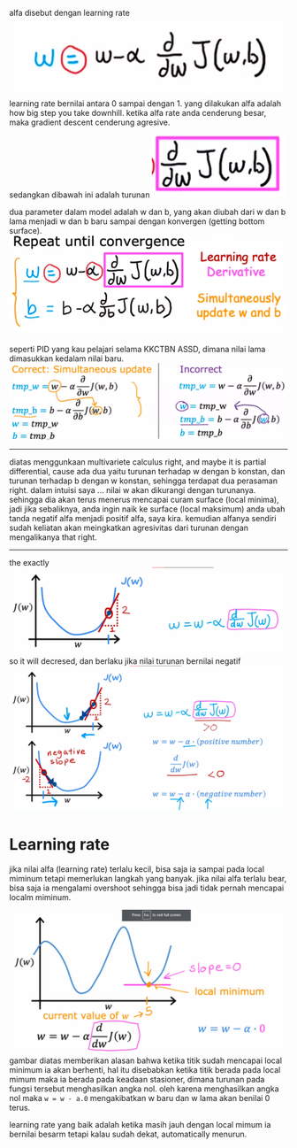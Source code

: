 alfa disebut dengan learning rate
![1c838d0689eb31a2074110ec9dc38b6a.png](../../../../_resources/1c838d0689eb31a2074110ec9dc38b6a.png)
learning rate bernilai antara 0 sampai dengan 1. yang dilakukan alfa adalah how big step you take downhill. ketika alfa rate anda cenderung besar, maka gradient descent cenderung agresive. 

sedangkan dibawah ini adalah turunan
![9c6727c0c3da14025567eb0ca4d46a83.png](../../../../_resources/9c6727c0c3da14025567eb0ca4d46a83.png)

dua parameter dalam model adalah w dan b, yang akan diubah dari w dan b lama menjadi w dan b baru sampai dengan konvergen (getting bottom surface). 
![a55767edcedf01b6dda866bbb742d4d1.png](../../../../_resources/a55767edcedf01b6dda866bbb742d4d1.png)

seperti PID yang kau pelajari selama KKCTBN ASSD, dimana nilai lama dimasukkan kedalam nilai baru. 
![ec04fa5ba3e05617e51cf259a004469c.png](../../../../_resources/ec04fa5ba3e05617e51cf259a004469c.png)
***
diatas menggunkaan multivariete calculus right, and maybe it is partial differential, cause ada dua yaitu turunan terhadap w dengan b konstan, dan turunan terhadap b dengan w konstan, sehingga terdapat dua perasaman right. dalam intuisi saya ... nilai w akan dikurangi dengan turunanya. sehingga dia akan terus menerus mencapai curam surface (local minima), jadi jika sebaliknya, anda ingin naik ke surface (local maksimum) anda ubah tanda negatif alfa menjadi positif alfa, saya kira. kemudian alfanya sendiri sudah keliatan akan meingkatkan agresivitas dari turunan dengan mengalikanya that right. 

***
the exactly
![fd050e5f684e3be816851d8b009dfeba.png](../../../../_resources/fd050e5f684e3be816851d8b009dfeba.png)
so it will decresed, dan berlaku jika nilai turunan bernilai negatif
![04d7fa7178b805ec8706d29554eb1ad6.png](../../../../_resources/04d7fa7178b805ec8706d29554eb1ad6.png)

# Learning rate
jika nilai alfa (learning rate) terlalu kecil, bisa saja ia sampai pada local miminum tetapi memerlukan langkah yang banyak. jika nilai alfa terlalu bear, bisa saja ia mengalami overshoot sehingga bisa jadi tidak pernah mencapai localm miminum. 

![2e3b1f0a42cb1c4949c044ba67f3d0ea.png](../../../../_resources/2e3b1f0a42cb1c4949c044ba67f3d0ea.png)
gambar diatas memberikan alasan bahwa ketika titik sudah mencapai local minimum ia akan berhenti, hal itu disebabkan ketika titik berada pada local mimum maka ia berada pada keadaan stasioner, dimana turunan pada fungsi tersebut menghasilkan angka nol. oleh karena menghasilkan angka nol maka `w = w - a.0` mengakibatkan w baru dan w lama akan benilai 0 terus. 	

learning rate yang baik adalah ketika masih jauh dengan local mimum ia bernilai besarm tetapi kalau sudah dekat, automatically menurun. 